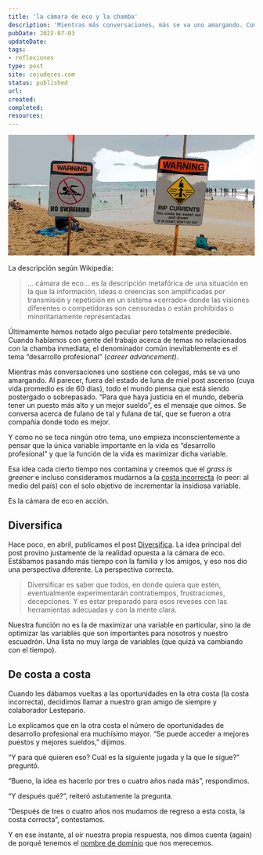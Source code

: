 ```yaml
---
title: 'la cámara de eco y la chamba'
description: 'Mientras más conversaciones, más se va uno amargando. Como no se toca ningún otro tema, uno empieza inconscientemente a pensar que la única variable importante es “desarrollo profesional” y que la función de la vida es maximizar dicha variable.'
pubDate: 2022-07-03
updateDate: 
tags: 
- reflexiones
type: post
site: cojudeces.com
status: published
url: 
created: 
completed: 
resources:
---
```

![](./images/2022/2022-07-Hawaii-0038.jpg)

La descripción según Wikipedia:

> … cámara de eco… es la descripción metafórica de una situación en la que la información, ideas o creencias son amplificadas por transmisión y repetición en un sistema «cerrado» donde las visiones diferentes o competidoras son censuradas o están prohibidas o minoritariamente representadas

Últimamente hemos notado algo peculiar pero totalmente predecible. Cuando hablamos con gente del trabajo acerca de temas no relacionados con la chamba inmediata, el denominador común inevitablemente es el tema “desarrollo profesional” (_career advancement)_.

Mientras más conversaciones uno sostiene con colegas, más se va uno amargando. Al parecer, fuera del estado de luna de miel post ascenso (cuya vida promedio es de 60 días), todo el mundo piensa que está siendo postergado o sobrepasado. “Para que haya justicia en el mundo, debería tener un puesto más alto y un mejor sueldo”, es el mensaje que oímos. Se conversa acerca de fulano de tal y fulana de tal, que se fueron a otra compañía donde todo es mejor.

Y como no se toca ningún otro tema, uno empieza inconscientemente a pensar que la única variable importante en la vida es “desarrollo profesional” y que la función de la vida es maximizar dicha variable.

Esa idea cada cierto tiempo nos contamina y creemos que el _grass is greener_ e incluso consideramos mudarnos a la [costa incorrecta](https://es.wikipedia.org/wiki/Costa_Este_de_los_Estados_Unidos?ref=cojudeces.com) (o peor: al medio del país) con el solo objetivo de incrementar la insidiosa variable.

Es la cámara de eco en acción.

## Diversifica

Hace poco, en abril, publicamos el post [Diversifica](https://www.cojudeces.com/diversifica/). La idea principal del post provino justamente de la realidad opuesta a la cámara de eco. Estábamos pasando más tiempo con la familia y los amigos, y eso nos dio una perspectiva diferente. La perspectiva correcta.

> Diversificar es saber que todos, en donde quiera que estén, eventualmente experimentarán contratiempos, frustraciones, decepciones. Y es estar preparado para esos reveses con las herramientas adecuadas y con la mente clara.

Nuestra función no es la de maximizar una variable en particular, sino la de optimizar las variables que son importantes para nosotros y nuestro escuadrón. Una lista no muy larga de variables (que quizá va cambiando con el tiempo).

## De costa a costa

Cuando les dábamos vueltas a las oportunidades en la otra costa (la costa incorrecta), decidimos llamar a nuestro gran amigo de siempre y colaborador Lestepario.

Le explicamos que en la otra costa el número de oportunidades de desarrollo profesional era muchísimo mayor. “Se puede acceder a mejores puestos y mejores sueldos,” dijimos.

“Y para qué quieren eso? Cuál es la siguiente jugada y la que le sigue?” preguntó.

“Bueno, la idea es hacerlo por tres o cuatro años nada más”, respondimos.

“Y después qué?”, reiteró astutamente la pregunta.

“Después de tres o cuatro años nos mudamos de regreso a esta costa, la costa correcta”, contestamos.

Y en ese instante, al oír nuestra propia respuesta, nos dimos cuenta (again) de porqué tenemos el [nombre de dominio](https://www.cojudeces.com/la-camara-de-eco/www.cojudeces.com) que nos merecemos.
